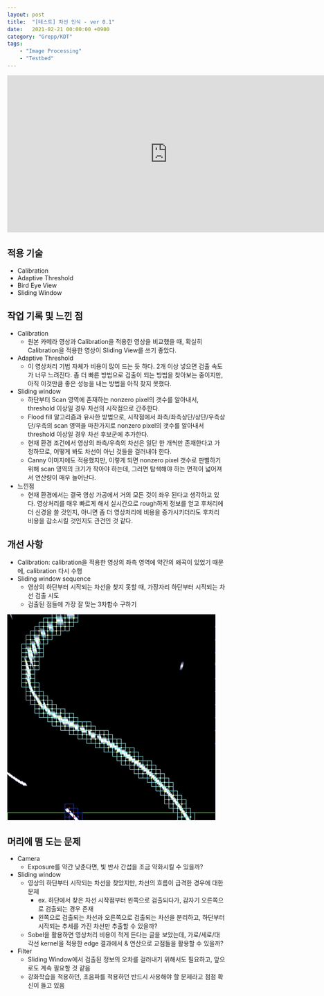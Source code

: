 ```yaml
---
layout: post
title:  "[테스트] 차선 인식 - ver 0.1"
date:   2021-02-21 00:00:00 +0900
category: "Grepp/KDT"
tags:
    - "Image Processing"
    - "Testbed"
---
```


<iframe width="740" height="363" src="https://www.youtube.com/embed/g0QGmmCVCO4" frameborder="0" allow="accelerometer; autoplay; clipboard-write; encrypted-media; gyroscope; picture-in-picture" allowfullscreen></iframe>

## 적용 기술
- Calibration
- Adaptive Threshold
- Bird Eye View
- Sliding Window


## 작업 기록 및 느낀 점
- Calibration
    - 원본 카메라 영상과 Calibration을 적용한 영상을 비교했을 때, 확실히 Calibration을 적용한 영상이 Sliding View를 쓰기 좋았다.
- Adaptive Threshold
    - 이 영상처리 기법 자체가 비용이 많이 드는 듯 하다. 2개 이상 넣으면 검출 속도가 너무 느려진다. 좀 더 빠른 방법으로 검출이 되는 방법을 찾아보는 중이지만, 아직 이것만큼 좋은 성능을 내는 방법을 아직 찾지 못했다.
- Sliding window
    - 하단부터 Scan 영역에 존재하는 nonzero pixel의 갯수를 알아내서, threshold 이상일 경우 차선의 시작점으로 간주한다.
    - Flood fill 알고리즘과 유사한 방법으로, 시작점에서 좌측/좌측상단/상단/우측상단/우측의 scan 영역을 마찬가지로 nonzero pixel의 갯수를 알아내서 threshold 이상일 경우 차선 후보군에 추가한다.
    - 현재 환경 조건에서 영상의 좌측/우측의 차선은 일단 한 개씩만 존재한다고 가정하므로, 어떻게 봐도 차선이 아닌 것들을 걸러내야 한다.
    - Canny 이미지에도 적용했지만, 이렇게 되면 nonzero pixel 갯수로 판별하기 위해 scan 영역의 크기가 작아야 하는데, 그러면 탐색해야 하는 면적이 넓어져서 연산량이 매우 늘어난다.
- 느낀점
    - 현재 환경에서는 결국 영상 가공에서 거의 모든 것이 좌우 된다고 생각하고 있다. 영상처리를 매우 빠르게 해서 실시간으로 rough하게 정보를 얻고 후처리에 더 신경을 쓸 것인지, 아니면 좀 더 영상처리에 비용을 증가시키더라도 후처리 비용을 감소시킬 것인지도 관건인 것 같다.


## 개선 사항
- Calibration: calibration을 적용한 영상의 좌측 영역에 약간의 왜곡이 있었기 때문에, calibration 다시 수행
- Sliding window sequence
    - 영상의 하단부터 시작되는 차선을 찾지 못할 때, 가장자리 하단부터 시작되는 차선 검출 시도
    - 검출된 점들에 가장 잘 맞는 3차함수 구하기

![3차 함수를 사용해야 하는 예](/assets/grepp/lane_cubic.png)


## 머리에 맴 도는 문제
- Camera
    - Exposure를 약간 낮춘다면, 빛 반사 간섭을 조금 약화시킬 수 있을까?
- Sliding window
    - 영상의 하단부터 시작되는 차선을 찾았지만, 차선의 흐름이 급격한 경우에 대한 문제
        - ex. 하단에서 찾은 차선 시작점부터 왼쪽으로 검출되다가, 감자기 오른쪽으로 검출되는 경우 존재
        - 왼쪽으로 검출되는 차선과 오른쪽으로 검출되는 차선을 분리하고, 하단부터 시작되는 추세를 가진 차선만 추출할 수 있을까?
    - Sobel을 활용하면 영상처리 비용이 적게 든다는 글을 보았는데, 가로/세로/대각선 kernel을 적용한 edge 결과에서 & 연산으로 교점들을 활용할 수 있을까?
- Filter
    - Sliding Window에서 검출된 정보의 오차를 걸러내기 위해서도 필요하고, 앞으로도 계속 필요할 것 같음
    - 강화학습을 적용하던, 초음파를 적용하던 반드시 사용해야 할 문제라고 점점 확신이 들고 있음
